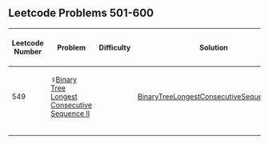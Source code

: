## Leetcode Problems 501-600

| Leetcode Number | Problem | Difficulty | Solution | Applied Data Structure / Algorithms | Note |
|---|---|---|---|---|---|
| | []() | | []() | | | | |
| | []() | | []() | | | | |
| | []() | | []() | | | | |
| 549 | ![](../resources/Dollar-Sign-10x10.png?raw=true")[Binary Tree Longest Consecutive Sequence II](../resources/BinaryTreeLongestConsecutiveSequenceII.md) | | [BinaryTreeLongestConsecutiveSequence.java](../problems201_300/src/main/java/com.search2026.leetcode.problems/BinaryTreeLongestConsecutiveSequence.java) | | | | |
| | []() | | []() | | | | |
| | []() | | []() | | | | |
| | []() | | []() | | | | |
| | []() | | []() | | | | |
| | []() | | []() | | | | |
| | []() | | []() | | | | |
